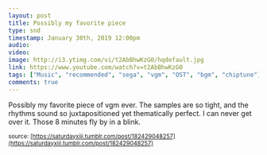 ```yaml
---
layout: post
title: Possibly my favorite piece
type: snd
timestamp: January 30th, 2019 12:00pm
audio: 
video: 
image: http://i3.ytimg.com/vi/t2AbBhwKzG0/hqdefault.jpg
link: https://www.youtube.com/watch?v=t2AbBhwKzG0
tags: ["Music", "recommended", "sega", "vgm", "OST", "bgm", "chiptune"]
comments: true
---
```

    
Possibly my favorite piece of vgm ever.  The samples are so tight, and the rhythms sound so juxtapositioned yet thematically perfect.  I can never get over it.  Those 8 minutes fly by in a blink.
 
  
<small>source: [https://saturdayxiii.tumblr.com/post/182429048257](https://saturdayxiii.tumblr.com/post/182429048257)</small>